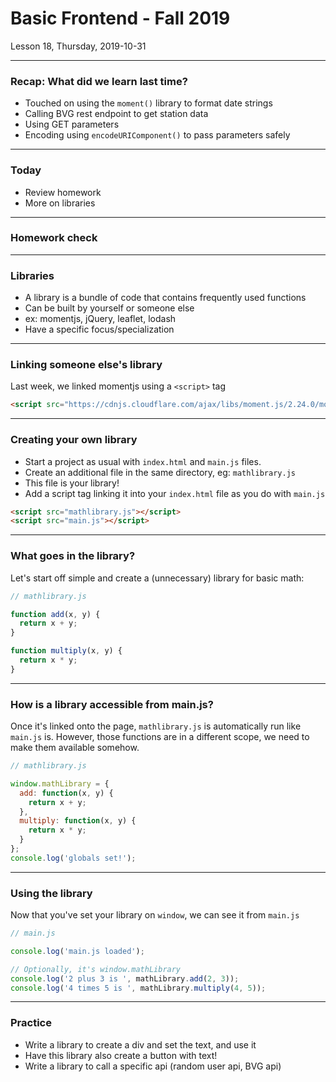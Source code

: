 <!-- .slide: id="lesson18" -->

# Basic Frontend - Fall 2019

Lesson 18, Thursday, 2019-10-31

---

### Recap: What did we learn last time?

- Touched on using the `moment()` library to format date strings
- Calling BVG rest endpoint to get station data
- Using GET parameters
- Encoding using `encodeURIComponent()` to pass parameters safely

---

### Today

- Review homework
- More on libraries

---

### Homework check

---

### Libraries

- A library is a bundle of code that contains frequently used functions
- Can be built by yourself or someone else
- ex: momentjs, jQuery, leaflet, lodash
- Have a specific focus/specialization

---

### Linking someone else's library

Last week, we linked momentjs using a `<script>` tag

```html
<script src="https://cdnjs.cloudflare.com/ajax/libs/moment.js/2.24.0/moment.js"></script>
```

---

### Creating your own library

- Start a project as usual with `index.html` and `main.js` files.
- Create an additional file in the same directory, eg: `mathlibrary.js`
- This file is your library!
- Add a script tag linking it into your `index.html` file as you do with `main.js`

```html
<script src="mathlibrary.js"></script>
<script src="main.js"></script>
```

---

### What goes in the library?

Let's start off simple and create a (unnecessary) library for basic math:

```js
// mathlibrary.js

function add(x, y) {
  return x + y;
}

function multiply(x, y) {
  return x * y;
}
```

---

### How is a library accessible from main.js?

Once it's linked onto the page, `mathlibrary.js` is automatically run like `main.js` is.
However, those functions are in a different scope, we need to make them available somehow.

```js
// mathlibrary.js

window.mathLibrary = {
  add: function(x, y) {
    return x + y;
  },
  multiply: function(x, y) {
    return x * y;
  }
};
console.log('globals set!');
```

---

### Using the library

Now that you've set your library on `window`, we can see it from `main.js`

```js
// main.js

console.log('main.js loaded');

// Optionally, it's window.mathLibrary
console.log('2 plus 3 is ', mathLibrary.add(2, 3));
console.log('4 times 5 is ', mathLibrary.multiply(4, 5));
```

---

### Practice

- Write a library to create a div and set the text, and use it
- Have this library also create a button with text!
- Write a library to call a specific api (random user api, BVG api)
